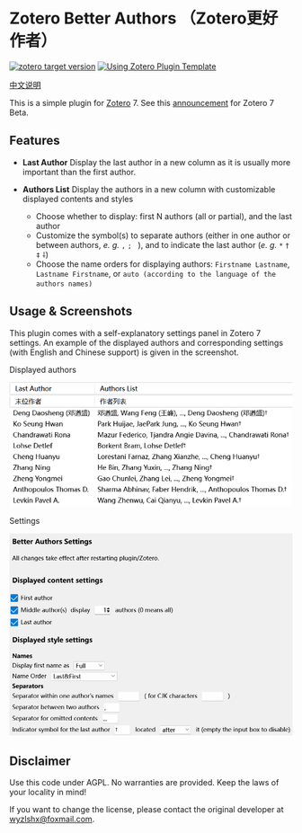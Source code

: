 # Zotero Better Authors （Zotero更好作者）

[![zotero target version](https://img.shields.io/badge/Zotero-7-green?style=flat-square&logo=zotero&logoColor=CC2936)](https://www.zotero.org)
[![Using Zotero Plugin Template](https://img.shields.io/badge/Using-Zotero%20Plugin%20Template-blue?style=flat-square&logo=github)](https://github.com/windingwind/zotero-plugin-template)

[中文说明](README_CN.md)

This is a simple plugin for [Zotero](https://www.zotero.org/) 7. See this [announcement](https://forums.zotero.org/discussion/105094/announcing-the-zotero-7-beta) for Zotero 7 Beta.

## Features

- **Last Author** Display the last author in a new column as it is usually more important than the first author.
- **Authors List** Display the authors in a new column with customizable displayed contents and styles

  - Choose whether to display: first N authors (all or partial), and the last author
  - Customize the symbol(s) to separate authors (either in one author or between authors, _e. g._ `,` `;` ` `), and to indicate the last author (_e. g._ `*` `†` `‡` `⸸`)
  - Choose the name orders for displaying authors: `Firstname Lastname`, `Lastname Firstname`, or `auto (according to the language of the authors names)`

## Usage & Screenshots

This plugin comes with a self-explanatory settings panel in Zotero 7 settings. An example of the displayed authors and corresponding settings (with English and Chinese support) is given in the screenshot.

Displayed authors

![image](image_display.png)

Settings

![image_settings](image_settings_en.png)

## Disclaimer

Use this code under AGPL. No warranties are provided. Keep the laws of your locality in mind!

If you want to change the license, please contact the original developer at <wyzlshx@foxmail.com>.
